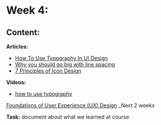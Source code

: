 # Week 4: 

## Content:

 **Articles:**
- [How To Use Typography In UI Design](https://careerfoundry.com/en/blog/ui-design/typography-ui-design/)
- [Why you should go big with line spacing](https://www.invisionapp.com/inside-design/line-spacing/?utm_source=global-search&fbclid=IwAR37mUr_oD41DcP5GlG0xc39IypnoWGfPvLmm9nRmAjXtq_kAKfbB7DfH5U)
- [7 Principles of Icon Design](https://uxdesign.cc/7-principles-of-icon-design-e7187539e4a2)

 **Videos:**
- [how to use typography](https://www.youtube.com/watch?v=Vh8ywRVLsS4)

[Foundations of User Experience (UX) Design](https://www.coursera.org/learn/foundations-user-experience-design?specialization=google-ux-design) _Next 2 weeks

 **Task:**
 document about what we learned at course
